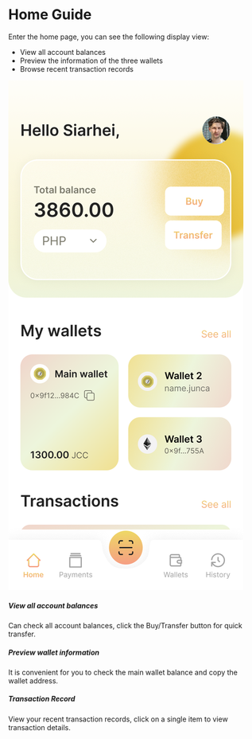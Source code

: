 # Home Guide
Enter the home page, you can see the following display view:

* View all account balances
* Preview the information of the three wallets
* Browse recent transaction records

![Home -w195](media/home.png)

##### View all account balances
Can check all account balances, click the Buy/Transfer button for quick transfer.

##### Preview wallet information
It is convenient for you to check the main wallet balance and copy the wallet address.

##### Transaction Record
View your recent transaction records, click on a single item to view transaction details.



